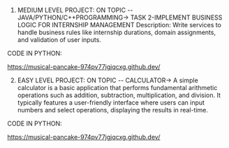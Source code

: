1. MEDIUM LEVEL PROJECT:
ON TOPIC -- JAVA/PYTHON/C++PROGRAMMING->
TASK 2-IMPLEMENT BUSINESS LOGIC FOR INTERNSHIP MANAGEMENT
Description: Write services to handle business rules like internship durations, domain assignments, and validation of user inputs.

CODE IN PYTHON:

https://musical-pancake-974pv77jgjqcxg.github.dev/


2. EASY LEVEL PROJECT:
ON TOPIC -- CALCULATOR->
A simple calculator is a basic application that performs fundamental arithmetic operations such as addition, subtraction, multiplication, and division. It typically features a user-friendly interface where users can input numbers and select operations, displaying the results in real-time.

CODE IN PYTHON:

https://musical-pancake-974pv77jgjqcxg.github.dev/




